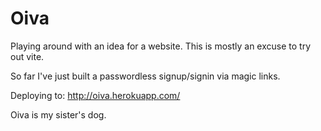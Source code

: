# Oiva

Playing around with an idea for a website.
This is mostly an excuse to try out vite.

So far I've just built a passwordless signup/signin via magic links.

Deploying to: <http://oiva.herokuapp.com/>

Oiva is my sister's dog.
